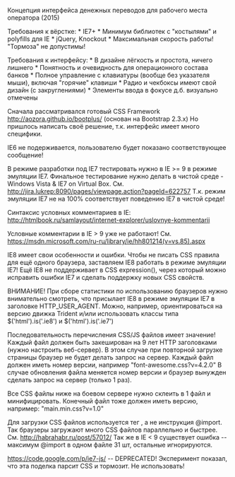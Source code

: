 Концепция интерфейса денежных переводов для рабочего места оператора (2015)

Требования к вёрстке:
    * IE7+
    * Минимум библиотек с "костылями" и polyfills для IE
    * jQuery, Knockout
    * Максимальная скорость работы! "Тормоза" не допустимы!

Требования к интерфейсу:
    * В дизайне лёгкость и простота, ничего лишнего
    * Понятность и очевидность для операционного состава банков
    * Полное управление с клавиатуры (вообще без указателя мыши), включая "горячие" клавиши
    * Радио и чекбоксы имеют свой дизайн (с закруглениями)
    * Элементы ввода в фокусе д.б. визуально отмечены

Сначала рассматривался готовый CSS Framework http://aozora.github.io/bootplus/ (основан на Bootstrap 2.3.x)
Но пришлось написать своё решение, т.к. интерфейс имеет много специфики.

IE6 не подерживается, пользователю будет показано соответствующее сообщение!

В режиме разработки под IE7 тестировать нужно в IE >= 9 в режиме эмуляции IE7.
Финальное тестирование нужно делать в чистой среде - Windows Vista & IE7 on Virtual Box.
См. http://jira.lukrep:8090/pages/viewpage.action?pageId=622757
Т.к. режим эмуляции IE7 не на 100% соответствует поведению IE7 в чистой среде!

Синтаксис условных комментариев в IE:
http://htmlbook.ru/samlayout/internet-explorer/uslovnye-kommentarii

Условные комментарии в IE > 9 уже не работают!
См. https://msdn.microsoft.com/ru-ru/library/ie/hh801214(v=vs.85).aspx


IE8 имеет свои особенности и ошибки.
Чтобы не писать CSS правила для ещё одного браузера, заставляем IE8 работать в режиме эмуляции IE7!
Ещё IE8 не поддерживает в CSS expression(),
через который можно исправить ошибки IE7 и сделать поддержку новых CSS свойств.

ВНИМАНИЕ!
При сборе статистики по использованию браузеров нужно внимательно смотреть,
что присылает IE8 в режиме эмуляции IE7 в заголовке HTTP_USER_AGENT.
Можно, например, ориентироваться на версию движка Trident
и/или использовать классы типа $('html').is('.ie8') и $('html').is('.ie7')


Последовательность перечисления CSS/JS файлов имеет значение!
Каждый файл должен быть закеширован на 9 лет HTTP заголовками (нужно настроить веб-сервер).
В этом случае при повторной загрузке страницы браузер не будет делать запрос на сервер.
Каждый файл должен иметь номер версии, например "font-awesome.css?v=4.2.0"
В случае обновления файла меняется номер версии и браузер вынужден сделать запрос на сервер (только 1 раз).

Все CSS файлы ниже на боевом сервере нужно склеить в 1 файл и минифицировать.
Конечный файл тоже должен иметь версию, например: "main.min.css?v=1.0"

Для загрузки CSS файлов используется тег <link>, а не инструкция @import.
Так браузеры загружают много CSS файлов параллельно и быстрее. См. http://habrahabr.ru/post/57012/
Так же в IE < 9 существует ошибка -- максимум @import в одном файле 31 шт, остальные игнорируются.

https://code.google.com/p/ie7-js/ -- DEPRECATED! Эксперимент показал, что эта поделка парсит CSS и тормозит. Не использовать!
